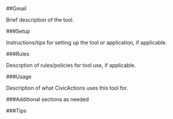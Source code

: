 ##Gmail

Brief description of the tool.

###Setup

Instructions/tips for setting up the tool or application, if applicable.

###Rules

Descrption of rules/policies for tool use, if applicable.

###Usage

Description of what CivicActions uses this tool for.

###Additional sections as needed

###Tips
